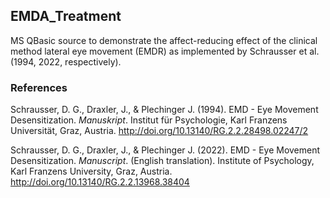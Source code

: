## EMDA_Treatment

MS QBasic source to demonstrate the affect-reducing effect of the clinical method lateral eye movement (EMDR) as implemented by Schrausser et al. (1994, 2022, respectively).

### References

Schrausser, D. G., Draxler, J., & Plechinger J. (1994). EMD - Eye Movement Desensitization. *Manuskript*. Institut für Psychologie, Karl Franzens Universität, Graz, Austria. http://doi.org/10.13140/RG.2.2.28498.02247/2
 
Schrausser, D. G., Draxler, J., & Plechinger J. (2022). EMD - Eye Movement Desensitization. *Manuscript*. (English translation). Institute of Psychology, Karl Franzens University, Graz, Austria. http://doi.org/10.13140/RG.2.2.13968.38404
